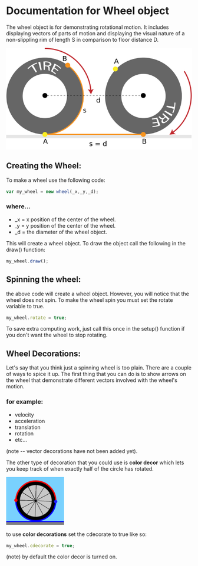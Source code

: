 # Documentation for Wheel object

The wheel object is for demonstrating rotational motion. It includes displaying vectors of parts of motion and displaying the visual nature of a non-slippling rim of length S in comparison to floor distance D.

![conceptual example](distance.png)

## Creating the Wheel:
To make a wheel use the following code:
```javascript
var my_wheel = new wheel(_x,_y,_d);
```
### where...
+ _x = x position of the center of the wheel.
+ _y = y position of the center of the wheel.
+ _d = the diameter of the wheel object.

This will create a wheel object. To draw the object call the following in the draw() function:
```javascript
my_wheel.draw();
```

## Spinning the wheel:
the above code will create a wheel object. However, you will notice that the wheel does not spin. To make the wheel spin you must set the rotate variable to true.
```javascript
my_wheel.rotate = true;
```
To save extra computing work, just call this once in the setup() function if you don't want the wheel to stop rotating.

## Wheel Decorations:

Let's say that you think just a spinning wheel is too plain. There are a couple of ways to spice it up. The first thing that you can do is to show arrows on the wheel that demonstrate different vectors involved with the wheel's motion.

### for example:
+ velocity
+ acceleration
+ translation
+ rotation
+ etc...

(note -- vector decorations have not been added yet).

The other type of decoration that you could use is **color decor** which lets you keep track of when exactly half of the circle has rotated.

![color decor](colordecor.png "A simple coloring system to help you keep track of how far the wheel has rotated")

to use **color decorations** set the cdecorate to true like so:
```javascript
my_wheel.cdecorate = true;
```

(note) by default the color decor is turned on.
